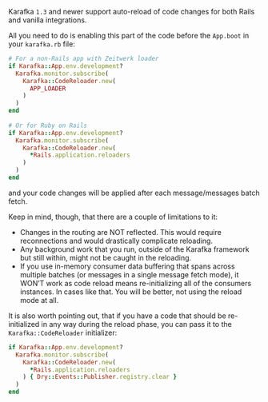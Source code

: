 Karafka `1.3` and newer support auto-reload of code changes for both Rails and vanilla integrations.

All you need to do is enabling this part of the code before the `App.boot` in your `karafka.rb` file:

```ruby
# For a non-Rails app with Zeitwerk loader
if Karafka::App.env.development?
  Karafka.monitor.subscribe(
    Karafka::CodeReloader.new(
      APP_LOADER
    )
  )
end
 
# Or for Ruby on Rails
if Karafka::App.env.development?
  Karafka.monitor.subscribe(
    Karafka::CodeReloader.new(
      *Rails.application.reloaders
    )
  )
end
```

and your code changes will be applied after each message/messages batch fetch.

Keep in mind, though, that there are a couple of limitations to it:

* Changes in the routing are NOT reflected. This would require reconnections and would drastically complicate reloading.
* Any background work that you run, outside of the Karafka framework but still within, might not be caught in the reloading.
* If you use in-memory consumer data buffering that spans across multiple batches (or messages in a single message fetch mode), it WON’T work as code reload means re-initializing all of the consumers instances. In cases like that. You will be better, not using the reload mode at all.

It is also worth pointing out, that if you have a code that should be re-initialized in any way during the reload phase, you can pass it to the `Karafka::CodeReloader` initializer:

```ruby
if Karafka::App.env.development?
  Karafka.monitor.subscribe(
    Karafka::CodeReloader.new(
      *Rails.application.reloaders
    ) { Dry::Events::Publisher.registry.clear }
  )
end
```